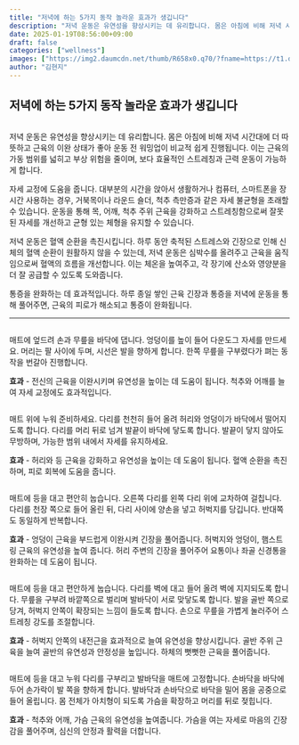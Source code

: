 ```yaml
---
title: "저녁에 하는 5가지 동작 놀라운 효과가 생깁니다"
description: "저녁 운동은 유연성을 향상시키는 데 유리합니다. 몸은 아침에 비해 저녁 시간대에 더 따뜻하고 근육의 이완 상태가 좋아 운동 전 워밍업이 비교적 쉽게 진행됩니다. 이는 근육의 가동 범위를 넓히고 부상 위험을 줄이며, 보다 효율적인 스트레칭과 근력 운동이 가능하게 합니다."
date: 2025-01-19T08:56:00+09:00
draft: false
categories: ["wellness"]
images: ["https://img2.daumcdn.net/thumb/R658x0.q70/?fname=https://t1.daumcdn.net/news/202412/17/tenbody/20241217173002339lqbu.jpg", "https://t1.daumcdn.net/news/202412/17/tenbody/20241217173002687epay.gif", "https://t1.daumcdn.net/news/202412/17/tenbody/20241217173003110pcxw.gif", "https://t1.daumcdn.net/news/202412/17/tenbody/20241217173003460svkj.gif", "https://t1.daumcdn.net/news/202412/17/tenbody/20241217173003843dmnp.gif"]
author: "김현지"
---
```


<h2 >저녁에 하는 5가지 동작 놀라운 효과가 생깁니다</h2> <figure ><img src="https://img2.daumcdn.net/thumb/R658x0.q70/?fname=https://t1.daumcdn.net/news/202412/17/tenbody/20241217173002339lqbu.jpg" alt=""/></figure> <p>저녁 운동은 유연성을 향상시키는 데 유리합니다. 몸은 아침에 비해 저녁 시간대에 더 따뜻하고 근육의 이완 상태가 좋아 운동 전 워밍업이 비교적 쉽게 진행됩니다. 이는 근육의 가동 범위를 넓히고 부상 위험을 줄이며, 보다 효율적인 스트레칭과 근력 운동이 가능하게 합니다.</p> <p>자세 교정에 도움을 줍니다. 대부분의 시간을 앉아서 생활하거나 컴퓨터, 스마트폰을 장시간 사용하는 경우, 거북목이나 라운드 숄더, 척추 측만증과 같은 자세 불균형을 초래할 수 있습니다. 운동을 통해 목, 어깨, 척추 주위 근육을 강화하고 스트레칭함으로써 잘못된 자세를 개선하고 균형 있는 체형을 유지할 수 있습니다.</p> <p>저녁 운동은 혈액 순환을 촉진시킵니다. 하루 동안 축적된 스트레스와 긴장으로 인해 신체의 혈액 순환이 원활하지 않을 수 있는데, 저녁 운동은 심박수를 올려주고 근육을 움직임으로써 혈액의 흐름을 개선합니다. 이는 체온을 높여주고, 각 장기에 산소와 영양분을 더 잘 공급할 수 있도록 도와줍니다.</p> <p>통증을 완화하는 데 효과적입니다. 하루 종일 쌓인 근육 긴장과 통증을 저녁에 운동을 통해 풀어주면, 근육의 피로가 해소되고 통증이 완화됩니다.</p> <hr /> <figure ><img src="https://t1.daumcdn.net/news/202412/17/tenbody/20241217173002687epay.gif" alt=""/></figure> <p>매트에 엎드려 손과 무릎을 바닥에 댑니다. 엉덩이를 높이 들어 다운도그 자세를 만드세요. 머리는 팔 사이에 두며, 시선은 발을 향하게 합니다. 한쪽 무릎을 구부렸다가 펴는 동작을 번갈아 진행합니다.</p> <p><strong>효과</strong> - 전신의 근육을 이완시키며 유연성을 높이는 데 도움이 됩니다. 척추와 어깨를 늘여 자세 교정에도 효과적입니다.</p> <figure ><img src="https://t1.daumcdn.net/news/202412/17/tenbody/20241217173003110pcxw.gif" alt=""/></figure> <p>매트 위에 누워 준비하세요. 다리를 천천히 들어 올려 허리와 엉덩이가 바닥에서 떨어지도록 합니다. 다리를 머리 뒤로 넘겨 발끝이 바닥에 닿도록 합니다. 발끝이 닿지 않아도 무방하며, 가능한 범위 내에서 자세를 유지하세요.</p> <p><strong>효과</strong> - 허리와 등 근육을 강화하고 유연성을 높이는 데 도움이 됩니다. 혈액 순환을 촉진하며, 피로 회복에 도움을 줍니다.</p> <figure ><img src="https://t1.daumcdn.net/news/202412/17/tenbody/20241217173003460svkj.gif" alt=""/></figure> <p>매트에 등을 대고 편안히 눕습니다. 오른쪽 다리를 왼쪽 다리 위에 교차하여 걸칩니다. 다리를 천장 쪽으로 들어 올린 뒤, 다리 사이에 양손을 넣고 허벅지를 당깁니다. 반대쪽도 동일하게 반복합니다.</p> <p><strong>효과</strong> - 엉덩이 근육을 부드럽게 이완시켜 긴장을 풀어줍니다. 허벅지와 엉덩이, 햄스트링 근육의 유연성을 높여 줍니다. 허리 주변의 긴장을 풀어주어 요통이나 좌골 신경통을 완화하는 데 도움이 됩니다.</p> <figure ><img src="https://t1.daumcdn.net/news/202412/17/tenbody/20241217173003843dmnp.gif" alt=""/></figure> <p>매트에 등을 대고 편안하게 눕습니다. 다리를 벽에 대고 들어 올려 벽에 지지되도록 합니다. 무릎을 구부려 바깥쪽으로 벌리며 발바닥이 서로 맞닿도록 합니다. 발을 골반 쪽으로 당겨, 허벅지 안쪽이 확장되는 느낌이 들도록 합니다. 손으로 무릎을 가볍게 눌러주어 스트레칭 강도를 조절합니다.</p> <p><strong>효과</strong> - 허벅지 안쪽의 내전근을 효과적으로 늘여 유연성을 향상시킵니다. 골반 주위 근육을 늘여 골반의 유연성과 안정성을 높입니다. 하체의 뻣뻣한 근육을 풀어줍니다.</p> <figure ><img src="https://t1.daumcdn.net/news/202412/17/tenbody/20241217173004293amkr.gif" alt=""/></figure> <p>매트에 등을 대고 누워 다리를 구부리고 발바닥을 매트에 고정합니다. 손바닥을 바닥에 두어 손가락이 발 쪽을 향하게 합니다. 발바닥과 손바닥으로 바닥을 밀어 몸을 공중으로 들어 올립니다. 몸 전체가 아치형이 되도록 가슴을 확장하고 머리를 뒤로 젖힙니다.</p> <p><strong>효과</strong> - 척추와 어깨, 가슴 근육의 유연성을 높여줍니다. 가슴을 여는 자세로 마음의 긴장감을 풀어주며, 심신의 안정과 활력을 더합니다.</p>